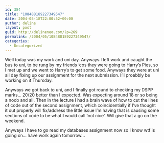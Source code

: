 ```yaml
---
id: 384
title: "108488189227349547"
date: 2004-05-18T22:00:52+00:00
author: deline
layout: post
guid: http://delineneo.com/?p=269
permalink: /2004/05/108488189227349547/
categories:
  - Uncategorized
---
```

Well today was my work and uni day. Anyways I left work and caught the bus to uni, to be rung by my friends &#8216;cos they were going to Harry&#8217;s Pies, so I met up and we went to Harry&#8217;s to get some food. Anyways they were at uni all day fixing up our assignment for the next submission. I&#8217;ll proabbly be working on it Thursday.

Anyways we got back to uni, and I finally got round to checking my DSPP marks&#8230; 20/20 better than I expected. Was expecting around 18 or so being a noob and all. Then in the lecture I had a brain wave of how to cut the lines of code out of the second assignment, which coincidentially if I&#8217;ve thought it out properly will fix/address the little issue I&#8217;m having that is causing some sections of code to be what I would call &#8216;not nice&#8217;. Will give that a go on the weekend.

Anyways I have to go read my databases assignment now so I know wtf is going on&#8230; have work again tomorrow&#8230;